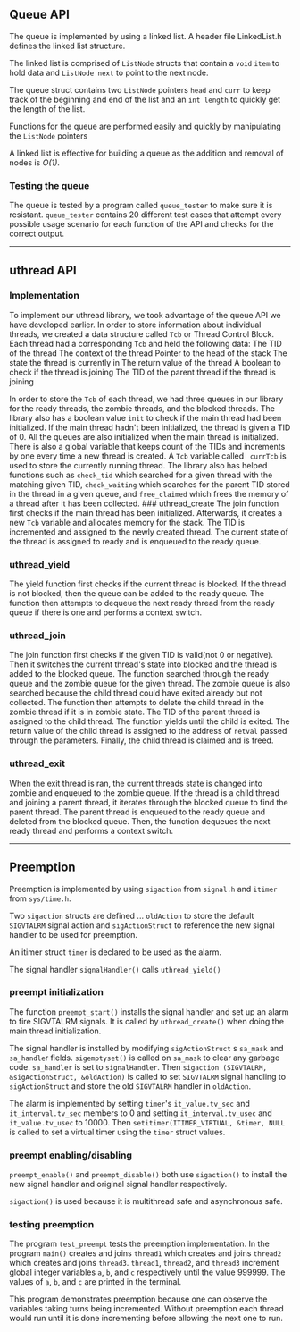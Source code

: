 ## Queue API

The queue is implemented by using a linked list. A header file LinkedList.h 
defines the linked list structure. 

The linked list is comprised of `ListNode` structs that contain a `void` 
`item` to hold data and `ListNode next` to point to the next node. 

The queue struct contains two `ListNode` pointers `head` and `curr` to 
keep track of the beginning and end of the list and an `int length` to 
quickly get the length of the list.

Functions for the queue are performed easily and quickly by manipulating the 
`ListNode` pointers

A linked list is effective for building a queue as the addition and removal of 
nodes is _O(1)_.
### Testing the queue
The queue is tested by a program called `queue_tester` to make sure it is 
resistant. `queue_tester` contains 20 different test cases that attempt 
every possible usage scenario for each function of the API and checks for the 
correct output.

----------
## uthread API 

### Implementation 
To implement our uthread library, we took advantage of the 
queue API we have developed earlier. In order to store information about 
individual threads, we created a data structure called `Tcb` or Thread Control 
Block. Each thread had a corresponding `Tcb` and held the following data: 
 The TID of the thread 
 The context of the thread 
 Pointer to the head of the stack 
 The state the thread is currently in 
 The return value of the thread
 A boolean to check if the thread is joining 
 The TID of the parent thread if the thread is joining 

In order to store the `Tcb` of each thread, we had three queues in our library 
for the ready threads, the zombie threads, and the blocked threads. The library 
also has a boolean value `init` to check if the main thread had been 
initialized. If the main thread hadn't been initialized, the thread is given a 
TID of 0. All the queues are also initialized when the main thread is 
initialized. There is also a global variable that keeps count of the TIDs and 
increments by one every time a new thread is created. A `Tcb` variable called `
currTcb` is used to store the currently running thread. 
The library also has helped functions such as `check_tid` which searched for a 
given thread with the matching given TID, `check_waiting` which searches for 
the parent TID stored in the thread in a given queue, and `free_claimed` which 
frees the memory of a thread after it has been collected. ### uthread_create 
The join function first checks if the main thread has been initialized. 
Afterwards, it creates a new `Tcb` variable and allocates memory for the stack. 
The TID is incremented and assigned to the newly created thread. The current 
state of the thread is assigned to ready and is enqueued to the ready queue. 
### uthread_yield 
The yield function first checks if the current thread is 
blocked. If the thread is not blocked, then the queue can be added to the ready 
queue. The function then attempts to dequeue the next ready thread from the 
ready queue if there is one and performs a context switch. 
### uthread_join 
The join function first checks if the given TID is valid(not 0 
or negative). Then it switches the current thread's state into blocked and the 
thread is added to the blocked queue. The function searched through the ready 
queue and the zombie queue for the given thread. The zombie queue is also 
searched because the child thread could have exited already but not collected. 
The function then attempts to delete the child thread in the zombie thread if 
it is in zombie state. The TID of the parent thread is assigned to the child 
thread. The function yields until the child is exited. The return value of the 
child thread is assigned to the address of `retval` passed through the 
parameters. Finally, the child thread is claimed and is freed. 
### uthread_exit 
When the exit thread is ran, the current threads state is 
changed into zombie and enqueued to the zombie queue. If the thread is a child 
thread and joining a parent thread, it iterates through the blocked queue to 
find the parent thread. The parent thread is enqueued to the ready queue and 
deleted from the blocked queue. Then, the function dequeues the next ready 
thread and performs a context switch. 

-----
## Preemption
Preemption is implemented by using `sigaction` from `signal.h` and 
`itimer` from `sys/time.h`.

Two `sigaction` structs are defined ... `oldAction` to store the default 
`SIGVTALRM` signal action and `sigActionStruct` to reference 
the new signal handler to be used for preemption. 

An itimer struct `timer` is declared to be used as the alarm. 

The signal handler `signalHandler()` calls `uthread_yield()` 
### preempt initialization
The function `preempt_start()` installs the signal handler and set up an 
alarm to fire SIGVTALRM signals. It is called by `uthread_create()` when 
doing the main thread initialization.

The signal handler is installed by modifying `sigActionStruct` s `sa_mask` 
and `sa_handle`r fields. `sigemptyset()` is called on `sa_mask` to clear 
any garbage code. `sa_handler` is set to `signalHandler`. Then `sigaction
(SIGVTALRM, &sigActionStruct, &oldAction)` is called to set `SIGVTALRM` 
signal handling to `sigActionStruct` and store the old `SIGVTALRM` handler 
in `oldAction`.

The alarm is implemented by setting `timer`'s `it_value.tv_sec` and 
`it_interval.tv_sec` members to 0 and setting `it_interval.tv_usec` and 
`it_value.tv_usec` to 10000. Then `setitimer(ITIMER_VIRTUAL, &timer, NULL
` is called to set a virtual timer using the `timer` struct values.
### preempt enabling/disabling
`preempt_enable()` and `preempt_disable()` both use `sigaction()` to 
install 
the new signal handler and original signal handler respectively.

`sigaction()` is used because it is multithread safe and asynchronous safe.
### testing preemption
The program `test_preempt` tests the preemption implementation. In the 
program `main()` creates and joins `thread1` which creates and joins 
`thread2` which creates and joins `thread3`. `thread1`, `thread2`, and 
`thread3` increment global integer variables `a`, `b`, and `c` 
respectively until the value 999999. The values of `a`, `b`, and `c` are
printed in the terminal.

This program demonstrates preemption because one can observe the variables 
taking turns being incremented. Without preemption each thread would run until 
it is done incrementing before allowing the next one to run.